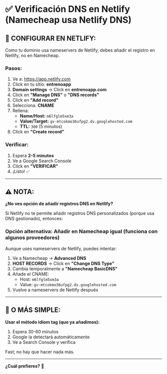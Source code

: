 # ✅ Verificación DNS en Netlify (Namecheap usa Netlify DNS)

## 🔧 **CONFIGURAR EN NETLIFY:**

Como tu dominio usa nameservers de Netlify, debes añadir el registro en Netlify, no en Namecheap.

### **Pasos:**

1. Ve a: https://app.netlify.com
2. Click en tu sitio: **entrenoapp**
3. **Domain settings** → Click en **entrenoapp.com**
4. Click en **"Manage DNS"** o **"DNS records"**
5. Click en **"Add record"**
6. Selecciona: **CNAME**
7. Rellena:
   - **Name/Host:** `m6lfglm5xm3a`
   - **Value/Target:** `gv-mtcokmo36ufpg2.dv.googlehosted.com`
   - **TTL:** `300` (5 minutos)
8. Click en **"Create record"**

### **Verificar:**

1. Espera **2-5 minutos**
2. Ve a Google Search Console
3. Click en **"VERIFICAR"**
4. ¡Listo! ✅

---

## ⚠️ **NOTA:**

**¿No ves opción de añadir registros DNS en Netlify?**

Si Netlify no te permite añadir registros DNS personalizados (porque usa DNS gestionado), entonces:

### **Opción alternativa: Añadir en Namecheap igual (funciona con algunos proveedores)**

Aunque uses nameservers de Netlify, puedes intentar:

1. Ve a Namecheap → **Advanced DNS**
2. **HOST RECORDS** → Click en **"Change DNS Type"**
3. Cambia temporalmente a **"Namecheap BasicDNS"**
4. Añade el CNAME:
   - Host: `m6lfglm5xm3a`
   - Value: `gv-mtcokmo36ufpg2.dv.googlehosted.com`
5. Vuelve a nameservers de Netlify después

---

## 🎯 **O MÁS SIMPLE:**

**Usar el método idiom tag (que ya añadimos):**
1. Espera 30-60 minutos
2. Google la detectará automáticamente
3. Ve a Search Console y verifica

Fast; no hay que hacer nada más.

---

**¿Cuál prefieres?** 🚀

